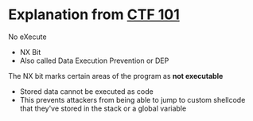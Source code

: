 # Explanation from [CTF 101](https://ctf101.org/binary-exploitation/no-execute/)
No eXecute
* NX Bit
* Also called Data Execution Prevention or DEP

The NX bit marks certain areas of the program as **not executable**
* Stored data cannot be executed as code
* This prevents attackers from being able to jump to custom shellcode that they've stored in the stack or a global variable